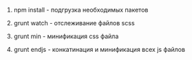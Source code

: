 1. 	npm install - подгрузка необходимых пакетов

2.	grunt watch - отслеживание файлов scss

3.	grunt min - минификация css файла

4.	grunt endjs - конкатинация и минификация всех js файлов